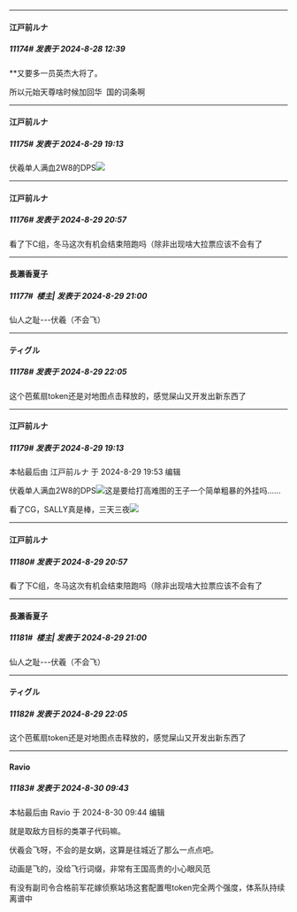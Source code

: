 ﻿
*****

####  江戸前ルナ  
##### 11174#       发表于 2024-8-28 12:39

**又要多一员英杰大将了。

所以元始天尊啥时候加回华  国的词条啊


*****

####  江戸前ルナ  
##### 11175#       发表于 2024-8-29 19:13

伏羲单人满血2W8的DPS<img src="https://static.saraba1st.com/image/smiley/face2017/174.png" referrerpolicy="no-referrer">


*****

####  江戸前ルナ  
##### 11176#       发表于 2024-8-29 20:57

看了下C组，冬马这次有机会结束陪跑吗（除非出现啥大拉票应该不会有了

*****

####  長瀨香夏子  
##### 11177#         楼主| 发表于 2024-8-29 21:00

仙人之耻---伏羲（不会飞）


*****

####  ティグル  
##### 11178#       发表于 2024-8-29 22:05

这个芭蕉扇token还是对地图点击释放的，感觉屎山又开发出新东西了


*****

####  江戸前ルナ  
##### 11179#       发表于 2024-8-29 19:13

 本帖最后由 江戸前ルナ 于 2024-8-29 19:53 编辑 

伏羲单人满血2W8的DPS<img src="https://static.saraba1st.com/image/smiley/face2017/174.png" referrerpolicy="no-referrer">这是要给打高难图的王子一个简单粗暴的外挂吗……

看了CG，SALLY真是棒，三天三夜<img src="https://static.saraba1st.com/image/smiley/face2017/069.png" referrerpolicy="no-referrer">

*****

####  江戸前ルナ  
##### 11180#       发表于 2024-8-29 20:57

看了下C组，冬马这次有机会结束陪跑吗（除非出现啥大拉票应该不会有了

*****

####  長瀨香夏子  
##### 11181#         楼主| 发表于 2024-8-29 21:00

仙人之耻---伏羲（不会飞）

*****

####  ティグル  
##### 11182#       发表于 2024-8-29 22:05

这个芭蕉扇token还是对地图点击释放的，感觉屎山又开发出新东西了

*****

####  Ravio  
##### 11183#       发表于 2024-8-30 09:43

 本帖最后由 Ravio 于 2024-8-30 09:44 编辑 

就是取敌方目标的类罩子代码嘛。

伏羲会飞呀，不会的是女娲，这算是往城近了那么一点点吧。

动画是飞的，没给飞行词缀，非常有王国高贵的小心眼风范

有没有副司令合格前军花嫁侦察站场这套配置甩token完全两个强度，体系队持续离谱中

